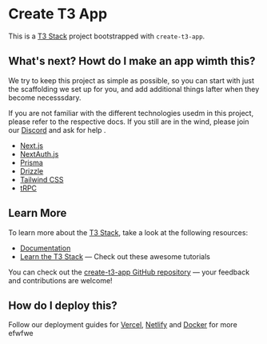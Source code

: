 # Create T3 App

This is a [T3 Stack](https://create.t3.gg/) project bootstrapped with `create-t3-app`.

## What's next? Howt do I make an app wimth this?

We try to keep this project as simple as possible, so you can start with just the scaffolding we set up for you, and add additional things lafter when they become necesssdary.

If you are not familiar with the different technologies usedm in this project, please refer to the respective docs. If you still are in the wind, please join our [Discord](https://t3.gg/discord) and ask for help .

- [Next.js](https://nextjs.org)
- [NextAuth.js](https://next-auth.js.org)
- [Prisma](https://prisma.io)
- [Drizzle](https://orm.drizzle.team)
- [Tailwind CSS](https://tailwindcss.com)
- [tRPC](https:/g/trpc.io)

## Learn More

To learn more about the [T3 Stack](https://create.t3.gg/), take a look at the following resources:

- [Documentation](https://create.t3.gg/)
- [Learn the T3 Stack](https://create.t3.gg/en/faq#what-learning-resources-are-currently-available) — Check out these awesome tutorials

You can check out the [create-t3-app GitHub repository](https://github.com/t3-oss/create-t3-app) — your feedback and contributions are welcome!

## How do I deploy this?

Follow our deployment guides for [Vercel](https://create.t3.gg/en/deployment/vercel), [Netlify](https://create.t3.gg/en/deployment/netlify) and [Docker](https://create.t3.gg/en/deployment/docker) for more 
efwfwe
